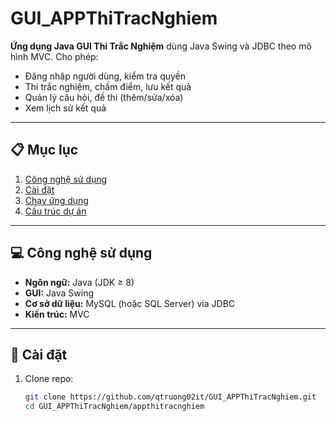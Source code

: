 # GUI_APPThiTracNghiem

**Ứng dụng Java GUI Thi Trắc Nghiệm** dùng Java Swing và JDBC theo mô hình MVC. Cho phép:
- Đăng nhập người dùng, kiểm tra quyền
- Thi trắc nghiệm, chấm điểm, lưu kết quả
- Quản lý câu hỏi, đề thi (thêm/sửa/xóa)
- Xem lịch sử kết quả

---

## 📋 Mục lục
1. [Công nghệ sử dụng](#công-nghệ-sử-dụng)  
2. [Cài đặt](#cài-đặt)  
3. [Chạy ứng dụng](#chạy-ứng-dụng)  
4. [Cấu trúc dự án](#cấu-trúc-dự-án)  

---

## 💻 Công nghệ sử dụng
- **Ngôn ngữ:** Java (JDK ≥ 8)  
- **GUI:** Java Swing  
- **Cơ sở dữ liệu:** MySQL (hoặc SQL Server) via JDBC  
- **Kiến trúc:** MVC  

---

## 🔧 Cài đặt

1. Clone repo:
   ```bash
   git clone https://github.com/qtruong02it/GUI_APPThiTracNghiem.git
   cd GUI_APPThiTracNghiem/appthitracnghiem
